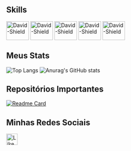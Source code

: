
## Skills
<div style="display: inline_block">
          <img align="center" alt="David-Shield" height="50" width="60" src="https://cdn.jsdelivr.net/gh/devicons/devicon@latest/icons/java/java-plain-wordmark.svg" />
          <img align="center" alt="David-Shield" height="50" width="60" src="https://cdn.jsdelivr.net/gh/devicons/devicon@latest/icons/spring/spring-original-wordmark.svg" />
          <img align="center" alt="David-Shield" height="50" width="60" src="https://cdn.jsdelivr.net/gh/devicons/devicon@latest/icons/html5/html5-original.svg" />      
          <img align="center" alt="David-Shield" height="50" width="60" src="https://cdn.jsdelivr.net/gh/devicons/devicon@latest/icons/javascript/javascript-original.svg" />
          <img align="center" alt="David-Shield" height="50" width="60" src="https://cdn.jsdelivr.net/gh/devicons/devicon@latest/icons/css3/css3-original.svg" />
</div>

## Meus Stats
![Top Langs](https://github-readme-stats.vercel.app/api/top-langs/?username=ErosEloi&layout=compact&theme=tokyonight)
![Anurag's GitHub stats](https://github-readme-stats.vercel.app/api?username=ErosEloi&show_icons=true&theme=tokyonight)

## Repositórios Importantes
[![Readme Card](https://github-readme-stats.vercel.app/api/pin/?username=ErosEloi&repo=projeto_todolist&theme=tokyonight)]([https://github.com/ErosEloi/projeto_todolist](https://github.com/ErosEloi/projeto_todolist))

## Minhas Redes Sociais
[<image src = 'https://img.shields.io/badge/LinkedIn-0077B5?style=for-the-badge&logo=linkedin&logoColor=white' alt= 'Likedin' height= '30'>](https://www.linkedin.com/in/eros-eloi-493813241/)
